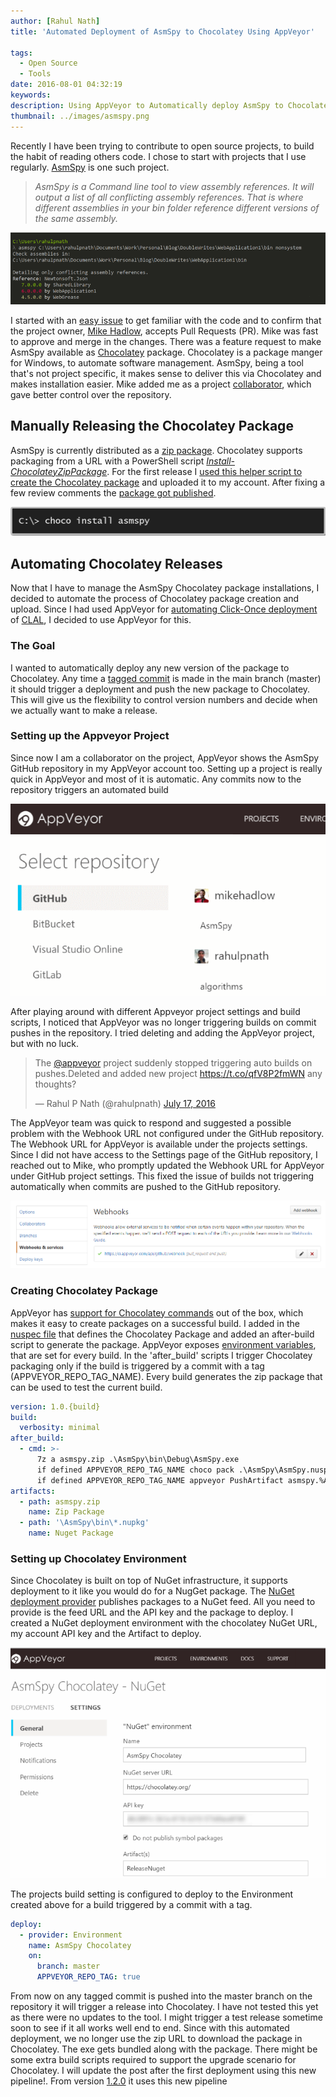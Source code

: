 ```yaml
---
author: [Rahul Nath]
title: 'Automated Deployment of AsmSpy to Chocolatey Using AppVeyor'
  
tags:
  - Open Source
  - Tools
date: 2016-08-01 04:32:19
keywords:
description: Using AppVeyor to Automatically deploy AsmSpy to Chocolatey.
thumbnail: ../images/asmspy.png
---
```


Recently I have been trying to contribute to open source projects, to build the habit of reading others code. I chose to start with projects that I use regularly. [AsmSpy](https://github.com/mikehadlow/AsmSpy) is one such project.

> _AsmSpy is a Command line tool to view assembly references. It will output a list of all conflicting assembly references. That is where different assemblies in your bin folder reference different versions of the same assembly._

<img class="center" alt="AsmSpy assembly conflicts" src="../images/asmspy.png" />

I started with an [easy issue](https://github.com/mikehadlow/AsmSpy/pull/20) to get familiar with the code and to confirm that the project owner, [Mike Hadlow](https://github.com/mikehadlow), accepts Pull Requests (PR). Mike was fast to approve and merge in the changes. There was a feature request to make AsmSpy available as [Chocolatey](https://chocolatey.org/) package. Chocolatey is a package manger for Windows, to automate software management. AsmSpy, being a tool that's not project specific, it makes sense to deliver this via Chocolatey and makes installation easier. Mike added me as a project [collaborator](https://help.github.com/articles/permission-levels-for-a-user-account-repository/), which gave better control over the repository.

## Manually Releasing the Chocolatey Package

AsmSpy is currently distributed as a [zip package](http://static.mikehadlow.com/AsmSpy.zip). Chocolatey supports packaging from a URL with a PowerShell script [_Install-ChocolateyZipPackage_](https://github.com/chocolatey/choco/wiki/HelpersInstallChocolateyZipPackage). For the first release I [used this helper script to create the Chocolatey package](https://github.com/mikehadlow/AsmSpy/pull/22) and uploaded it to my account. After fixing a few review comments the [package got published](https://chocolatey.org/packages/asmspy/1.0.0).

<img class="center" alt="choco install asmspy" src="../images/asmspy_choco.png" />

## Automating Chocolatey Releases

Now that I have to manage the AsmSpy Chocolatey package installations, I decided to automate the process of Chocolatey package creation and upload. Since I had used AppVeyor for [automating Click-Once deployment](http://www.rahulpnath.com/blog/automated-clickonce-deployment-of-a-wpf-application-using-appveyor/) of [CLAL](https://github.com/rahulpnath/clal), I decided to use AppVeyor for this.

### **The Goal**

I wanted to automatically deploy any new version of the package to Chocolatey. Any time a [tagged commit](https://git-scm.com/book/en/v2/Git-Basics-Tagging) is made in the main branch (master) it should trigger a deployment and push the new package to Chocolatey. This will give us the flexibility to control version numbers and decide when we actually want to make a release.

### **Setting up the Appveyor Project**

Since now I am a collaborator on the project, AppVeyor shows the AsmSpy GitHub repository in my AppVeyor account too. Setting up a project is really quick in AppVeyor and most of it is automatic. Any commits now to the repository triggers an automated build

<img alt="Appveyor add new project" src="../images/asmspy_appveyor_addProject.png" />

After playing around with different Appveyor project settings and build scripts, I noticed that AppVeyor was no longer triggering builds on commit pushes in the repository. I tried deleting and adding the AppVeyor project, but with no luck.

<blockquote class="twitter-tweet" data-lang="en"><p lang="en" dir="ltr">The <a href="https://twitter.com/appveyor">@appveyor</a> project suddenly stopped triggering auto builds on pushes.Deleted and added new project <a href="https://t.co/qfV8P2fmWN">https://t.co/qfV8P2fmWN</a> any thoughts?</p>&mdash; Rahul P Nath (@rahulpnath) <a href="https://twitter.com/rahulpnath/status/754764006976466944">July 17, 2016</a></blockquote>
<script async src="//platform.twitter.com/widgets.js" charset="utf-8"></script>

The AppVeyor team was quick to respond and suggested a possible problem with the Webhook URL not configured under the GitHub repository. The Webhook URL for AppVeyor is available under the projects settings. Since I did not have access to the Settings page of the GitHub repository, I reached out to Mike, who promptly updated the Webhook URL for AppVeyor under GitHub project settings. This fixed the issue of builds not triggering automatically when commits are pushed to the GitHub repository.

<img alt="Github webhook url for appveyor" src="../images/asmspy_github_webhook.png"/>

### **Creating Chocolatey Package**

AppVeyor has [support for Chocolatey commands](https://www.appveyor.com/blog/2014/11/06/appveyor-with-a-hint-of-chocolatey) out of the box, which makes it easy to create packages on a successful build. I added in the [nuspec file](https://github.com/mikehadlow/AsmSpy/blob/master/AsmSpy/AsmSpy.nuspec) that defines the Chocolatey Package and added an after-build script to generate the package. AppVeyor exposes [environment variables](https://www.appveyor.com/docs/environment-variables), that are set for every build. In the 'after_build' scripts I trigger Chocolatey packaging only if the build is triggered by a commit with a tag (APPVEYOR_REPO_TAG_NAME). Every build generates the zip package that can be used to test the current build.

```yaml
version: 1.0.{build}
build:
  verbosity: minimal
after_build:
  - cmd: >-
      7z a asmspy.zip .\AsmSpy\bin\Debug\AsmSpy.exe
      if defined APPVEYOR_REPO_TAG_NAME choco pack .\AsmSpy\AsmSpy.nuspec --version %APPVEYOR_REPO_TAG_NAME%
      if defined APPVEYOR_REPO_TAG_NAME appveyor PushArtifact asmspy.%APPVEYOR_REPO_TAG_NAME%.nupkg -DeploymentName ReleaseNuget
artifacts:
  - path: asmspy.zip
    name: Zip Package
  - path: '\AsmSpy\bin\*.nupkg'
    name: Nuget Package
```

### **Setting up Chocolatey Environment**

Since Chocolatey is built on top of NuGet infrastructure, it supports deployment to it like you would do for a NugGet package. The [NuGet deployment provider](https://www.appveyor.com/docs/deployment/nuget) publishes packages to a NuGet feed. All you need to provide is the feed URL and the API key and the package to deploy. I created a NuGet deployment environment with the chocolatey NuGet URL, my account API key and the Artifact to deploy.

<img  alt="AppVeyor Chocolatey environment" src="../images/asmspy_appveyor_environment.png"/>

The projects build setting is configured to deploy to the Environment created above for a build triggered by a commit with a tag.

```yaml
deploy:
  - provider: Environment
    name: AsmSpy Chocolatey
    on:
      branch: master
      APPVEYOR_REPO_TAG: true
```

From now on any tagged commit is pushed into the master branch on the repository it will trigger a release into Chocolatey. I have not tested this yet as there were no updates to the tool. I might trigger a test release sometime soon to see if it all works well end to end. Since with this automated deployment, we no longer use the zip URL to download the package in Chocolatey. The exe gets bundled along with the package. There might be some extra build scripts required to support the upgrade scenario for Chocolatey. <strikethrough>I will update the post after the first deployment using this new pipeline!</strikethrough>. From version [1.2.0](https://chocolatey.org/packages/asmspy/1.2.0) it uses this new pipeline

